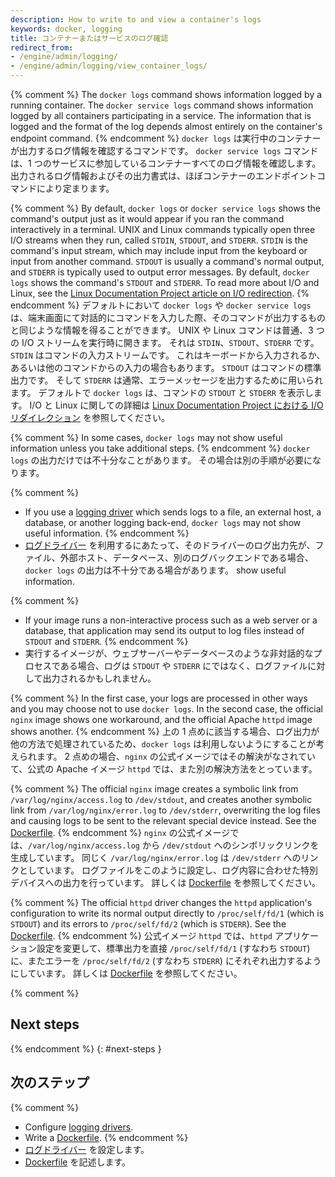 ```yaml
---
description: How to write to and view a container's logs
keywords: docker, logging
title: コンテナーまたはサービスのログ確認
redirect_from:
- /engine/admin/logging/
- /engine/admin/logging/view_container_logs/
---
```


{% comment %}
The `docker logs` command shows information logged by a running container. The
`docker service logs` command shows information logged by all containers
participating in a service. The information that is logged and the format of the
log depends almost entirely on the container's endpoint command.
{% endcomment %}
`docker logs` は実行中のコンテナーが出力するログ情報を確認するコマンドです。
`docker service logs` コマンドは、1 つのサービスに参加しているコンテナーすべてのログ情報を確認します。
出力されるログ情報およびその出力書式は、ほぼコンテナーのエンドポイントコマンドにより定まります。

{% comment %}
By default, `docker logs` or `docker service logs` shows the command's output
just as it would appear if you ran the command interactively in a terminal. UNIX
and Linux commands typically open three I/O streams when they run, called
`STDIN`, `STDOUT`, and `STDERR`. `STDIN` is the command's input stream, which
may include input from the keyboard or input from another command. `STDOUT` is
usually a command's normal output, and `STDERR` is typically used to output
error messages. By default, `docker logs` shows the command's `STDOUT` and
`STDERR`. To read more about I/O and Linux, see the
[Linux Documentation Project article on I/O redirection](http://www.tldp.org/LDP/abs/html/io-redirection.html).
{% endcomment %}
デフォルトにおいて `docker logs` や `docker service logs` は、端末画面にて対話的にコマンドを入力した際、そのコマンドが出力するものと同じような情報を得ることができます。
UNIX や Linux コマンドは普通、3 つの I/O ストリームを実行時に開きます。
それは `STDIN`、`STDOUT`、`STDERR` です。
`STDIN` はコマンドの入力ストリームです。
これはキーボードから入力されるか、あるいは他のコマンドからの入力の場合もあります。
`STDOUT` はコマンドの標準出力です。
そして `STDERR` は通常、エラーメッセージを出力するために用いられます。
デフォルトで `docker logs` は、コマンドの `STDOUT` と `STDERR` を表示します。
I/O と Linux に関しての詳細は [Linux Documentation Project における I/O リダイレクション](http://www.tldp.org/LDP/abs/html/io-redirection.html) を参照してください。

{% comment %}
In some cases, `docker logs` may not show useful information unless you take
additional steps.
{% endcomment %}
`docker logs` の出力だけでは不十分なことがあります。
その場合は別の手順が必要になります。

{% comment %}
- If you use a [logging driver](configure.md) which sends logs to a file, an
  external host, a database, or another logging back-end, `docker logs` may not
  show useful information.
{% endcomment %}
- [ログドライバー](configure.md) を利用するにあたって、そのドライバーのログ出力先が、ファイル、外部ホスト、データベース、別のログバックエンドである場合、`docker logs` の出力は不十分である場合があります。
  show useful information.

{% comment %}
- If your image runs a non-interactive process such as a web server or a
  database, that application may send its output to log files instead of `STDOUT`
  and `STDERR`.
{% endcomment %}
- 実行するイメージが、ウェブサーバーやデータベースのような非対話的なプロセスである場合、ログは `STDOUT`
  や `STDERR` にではなく、ログファイルに対して出力されるかもしれません。

{% comment %}
In the first case, your logs are processed in other ways and you may choose not
to use `docker logs`. In the second case, the official `nginx` image shows one
workaround, and the official Apache `httpd` image shows another.
{% endcomment %}
上の 1 点めに該当する場合、ログ出力が他の方法で処理されているため、`docker logs` は利用しないようにすることが考えられます。
2 点めの場合、`nginx` の公式イメージではその解決がなされていて、公式の Apache イメージ `httpd` では、また別の解決方法をとっています。

{% comment %}
The official `nginx` image creates a symbolic link from `/var/log/nginx/access.log`
to `/dev/stdout`, and creates another symbolic link
from `/var/log/nginx/error.log` to `/dev/stderr`, overwriting the log files and
causing logs to be sent to the relevant special device instead. See the
[Dockerfile](https://github.com/nginxinc/docker-nginx/blob/8921999083def7ba43a06fabd5f80e4406651353/mainline/jessie/Dockerfile#L21-L23).
{% endcomment %}
`nginx` の公式イメージでは、`/var/log/nginx/access.log` から `/dev/stdout` へのシンボリックリンクを生成しています。
同じく `/var/log/nginx/error.log` は `/dev/stderr` へのリンクとしています。
ログファイルをこのように設定し、ログ内容に合わせた特別デバイスへの出力を行っています。
詳しくは [Dockerfile](https://github.com/nginxinc/docker-nginx/blob/8921999083def7ba43a06fabd5f80e4406651353/mainline/jessie/Dockerfile#L21-L23) を参照してください。

{% comment %}
The official `httpd` driver changes the `httpd` application's configuration to
write its normal output directly to `/proc/self/fd/1` (which is `STDOUT`) and
its errors to `/proc/self/fd/2` (which is `STDERR`). See the
[Dockerfile](https://github.com/docker-library/httpd/blob/b13054c7de5c74bbaa6d595dbe38969e6d4f860c/2.2/Dockerfile#L72-L75).
{% endcomment %}
公式イメージ `httpd` では、`httpd` アプリケーション設定を変更して、標準出力を直接 `/proc/self/fd/1` (すなわち `STDOUT`) に、またエラーを `/proc/self/fd/2` (すなわち `STDERR`) にそれぞれ出力するようにしています。
詳しくは [Dockerfile](https://github.com/docker-library/httpd/blob/b13054c7de5c74bbaa6d595dbe38969e6d4f860c/2.2/Dockerfile#L72-L75) を参照してください。

{% comment %}
## Next steps
{% endcomment %}
{: #next-steps }
## 次のステップ

{% comment %}
- Configure [logging drivers](configure.md).
- Write a [Dockerfile](../../../engine/reference/builder.md).
{% endcomment %}
- [ログドライバー](configure.md) を設定します。
- [Dockerfile](../../../engine/reference/builder.md) を記述します。
